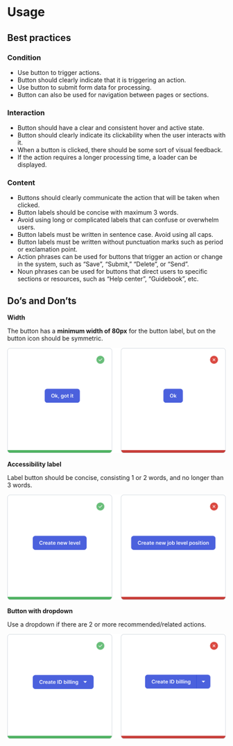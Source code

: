 # Usage

## Best practices

### Condition

- Use button to trigger actions.
- Button should clearly indicate that it is triggering an action.
- Use button to submit form data for processing.
- Button can also be used for navigation between pages or sections.

### Interaction

- Button should have a clear and consistent hover and active state.
- Button should clearly indicate its clickability when the user interacts with it.
- When a button is clicked, there should be some sort of visual feedback.
- If the action requires a longer processing time, a loader can be displayed.

### Content

- Buttons should clearly communicate the action that will be taken when clicked.
- Button labels should be concise with maximum 3 words.
- Avoid using long or complicated labels that can confuse or overwhelm users.
- Button labels must be written in sentence case. Avoid using all caps.
- Button labels must be written without punctuation marks such as period or exclamation point.
- Action phrases can be used for buttons that trigger an action or change in the system, such as “Save”, “Submit,” “Delete”, or “Send”.
- Noun phrases can be used for buttons that direct users to specific sections or resources, such as “Help center”, “Guidebook”, etc.

## Do’s and Don’ts

**Width**

The button has a **minimum width of 80px** for the button label, but on the button icon should be symmetric.

![button\_do\_and\_dont.png](/__pixel-docs__/button_do_and_dont.png)

**Accessibility label**

Label button should be concise, consisting 1 or 2 words, and no longer than 3 words.

![Pixel Docs 2.1 Do and Don't.png](/__pixel-docs__/Pixel%20Docs%202.1%20Do%20and%20Dont.png)

**Button with dropdown**

Use a dropdown if there are 2 or more recommended/related actions.

![Pixel Docs 2\_1 Do and Dont\_2.svg](/__pixel-docs__/Pixel%20Docs%202_1%20Do%20and%20Dont_2.svg)
